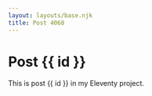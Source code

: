 ```yaml
---
layout: layouts/base.njk
title: Post 4068
---
```


# Post {{ id }}

This is post {{ id }} in my Eleventy project.
